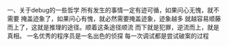 一、关于debug的一些哲学
      所有发生的事情一定有迹可循，如果问心无愧，就不需要
掩盖迹象了，如果问心有愧，就必然需要掩盖迹象，迹象越多
就越容易顺藤而上了，这就是推理的途径。顺着这条途径顺流
而下就是犯罪，逆流而上，就是真相。
	   一名优秀的程序员是一名出色的侦探
	       每一次调试都是尝试破案的过程
